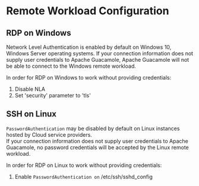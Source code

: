 # Remote Workload Configuration

## RDP on Windows
Network Level Authentication is enabled by default on Windows 10, Windows Server operating systems. 
If your connection information does not supply user credentials to Apache Guacamole, 
Apache Guacamole will not be able to connect to the Windows remote workload.

In order for RDP on Windows to work without providing credentials:
1. Disable NLA
2. Set 'security' parameter to 'tls'


## SSH on Linux
`PasswordAuthentication` may be disabled by default on Linux instances hosted by Cloud service providers.  
If your connection information does not supply user credentials to Apache Guacamole, no password credentials will be accepted by the Linux remote workload.

In order for RDP on Linux to work without providing credentials:
1. Enable `PasswordAuthentication on` /etc/ssh/sshd_config
